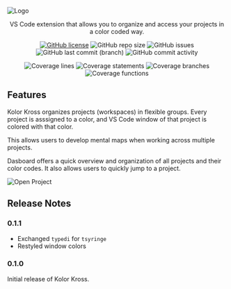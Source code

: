 ![Logo](https://raw.githubusercontent.com/obostjancic/kolorkross/main/assets/kolorkross.png)

<div align="center">

VS Code extension that allows you to organize and access your projects in a color coded way.

</div>

<div align="center" display="inline">

[![GitHub license](https://img.shields.io/github/license/obostjancic/kolorkross)](https://github.com/obostjancic/kolorkross/blob/main/LICENSE.md)
![GitHub repo size](https://img.shields.io/github/repo-size/obostjancic/kolorkross)
![GitHub issues](https://img.shields.io/github/issues/obostjancic/kolorkross)
![GitHub last commit (branch)](https://img.shields.io/github/last-commit/obostjancic/kolorkross/main)
![GitHub commit activity](https://img.shields.io/github/commit-activity/m/obostjancic/kolorkross)

</div>

<div align="center" display="inline">

![Coverage lines](https://img.shields.io/badge/Coverage%3Alines-100%25-brightgreen)
![Coverage statements](https://img.shields.io/badge/Coverage%3Astatements-100%25-brightgreen)
![Coverage branches](https://img.shields.io/badge/Coverage%3Abranches-100%25-brightgreen)
![Coverage functions](https://img.shields.io/badge/Coverage%3Afunctions-100%25-brightgreen)

</div>

## Features

Kolor Kross organizes projects (workspaces) in flexible groups. Every project is asssigned to a color, and VS Code window of that project is colored with that color.

This allows users to develop mental maps when working across multiple projects.

Dasboard offers a quick overview and organization of all projects and their color codes. It also allows users to quickly jump to a project.

![Open Project](https://raw.githubusercontent.com/obostjancic/kolorkross/main/assets/open_project.gif)

## Release Notes

### 0.1.1

- Exchanged `typedi` for `tsyringe`
- Restyled window colors

### 0.1.0

Initial release of Kolor Kross.
